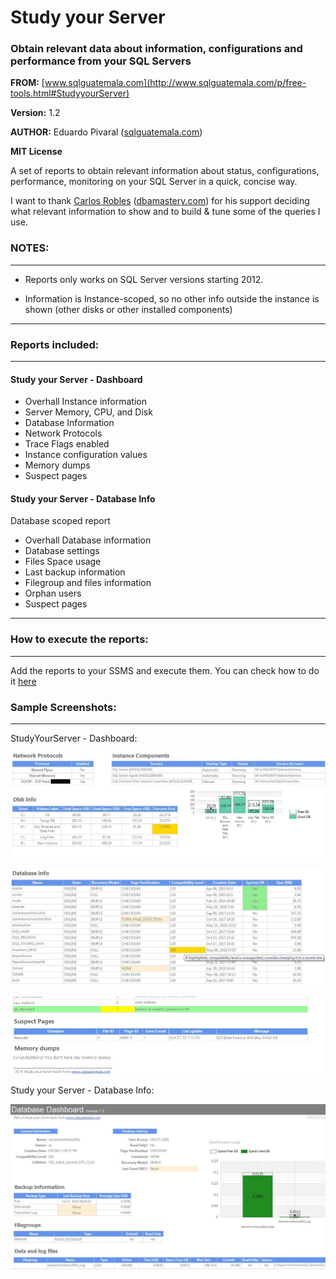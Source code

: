 # Study your Server
### Obtain relevant data about information, configurations and performance from your SQL Servers


**FROM:** [www.sqlguatemala.com](http://www.sqlguatemala.com/p/free-tools.html#StudyyourServer)

**Version:** 1.2

**AUTHOR:** Eduardo Pivaral ([sqlguatemala.com](http://www.sqlguatemala.com))

**MIT License**



A set of reports to obtain relevant information about status, configurations, performance, monitoring on your SQL Server in a quick, concise way.

I want to thank [Carlos Robles](https://twitter.com/dbamastery) ([dbamastery.com](http://dbamastery.com/)) for his support deciding what relevant information to show and to build & tune some of the queries I use.


### NOTES:
----------	 
* Reports only works on SQL Server versions starting 2012.

* Information is Instance-scoped, so no other info outside the instance is shown (other disks or other installed components)	
-----------


### Reports included:
----------	
#### Study your Server - Dashboard

* Overhall Instance information
* Server Memory, CPU, and Disk
* Database Information
* Network Protocols
* Trace Flags enabled
* Instance configuration values
* Memory dumps
* Suspect pages

#### Study your Server - Database Info

Database scoped report

* Overhall Database information
* Database settings
* Files Space usage
* Last backup information
* Filegroup and files information
* Orphan users
* Suspect pages

----------


### How to execute the reports:
-----------------

Add the reports to your SSMS and execute them.
You can check how to do it [here](http://www.sqlguatemala.com/2018/05/add-custom-report-to-ssms.html)

### Sample Screenshots:
-----------------

StudyYourServer - Dashboard:

 ![Screenshots](/images/1.JPG)
 
 
 ![Screenshots](/images/2.JPG)
 
 
 ![Screenshots](/images/4.JPG)
 
 Study your Server - Database Info:

 ![Screenshots](/images/A.JPG)
